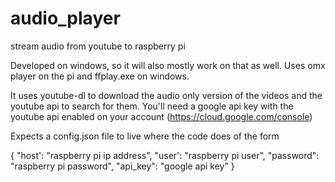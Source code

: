 # audio_player
stream audio from youtube to raspberry pi

Developed on windows, so it will also mostly work on that as well. Uses omx player on the pi and ffplay.exe on windows. 

It uses youtube-dl to download the audio only version of the videos and the youtube api to search for them.  You'll need a google api key with the youtube api enabled on your account (https://cloud.google.com/console)

Expects a config.json file to live where the code does of the form

{
"host': "raspberry pi ip address", 
"user': "raspberry pi user",
"password": "raspberry pi password",
"api_key": "google api key"
}
